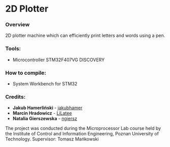 # 2D Plotter

### Overview
2D plotter machine which can efficiently print letters and words using a pen.

### Tools:
* Microcontroller STM32F407VG DISCOVERY


### How to compile:
* System Workbench for STM32

### Credits:
* **Jakub Hamerliński** - [jakubhamer](https://github.com/jakubhamer)
* **Marcin Hradowicz** - [LiLatee](https://github.com/LiLatee)
* **Natalia Gierszewska** - [ngiersz](https://github.com/ngiersz)

The project was conducted during the Microprocessor Lab course held by the Institute of Control and Information Engineering, Poznan University of Technology.
Supervisor: Tomasz Mańkowski
